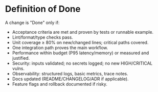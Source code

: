 # Definition of Done

A change is "Done" only if:
- Acceptance criteria are met and proven by tests or runnable example.
- Lint/format/type checks pass.
- Unit coverage ≥ 80% on new/changed lines; critical paths covered.
- One integration path proves the main workflow.
- Performance within budget (P95 latency/memory) or measured and justified.
- Security: inputs validated; no secrets logged; no new HIGH/CRITICAL vulns.
- Observability: structured logs, basic metrics, trace notes.
- Docs updated (README/CHANGELOG/ADR if applicable).
- Feature flags and rollback documented if risky.
